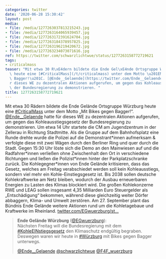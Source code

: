 ```yaml
---
categories: twitter
date: '2020-06-28 15:30:42'
layout: post
media:
- file: /media/1277263037813215243.jpg
- file: /media/1277263164065939457.jpg
- file: /media/1277263172391624704.jpg
- file: /media/1277263184378957825.jpg
- file: /media/1277263196219420672.jpg
- file: /media/1277263234073071616.jpg
ref: https://twitter.com/schwarzlichtwue/status/1277263158772719621
tags:
- criticalmass
teaser: "Mit etwa 30 R\xE4dern bildete die Ende Gel\xE4nde Ortsgruppe W\xFCrzburg\
  \ heute eine [#CriticalMass](/t/criticalmass) unter dem Motto \u201EMit Bikes gegen\
  \ Bagger!\u201C. [@Ende__Gelaende](https://twitter.com/Ende__Gelaende) hatte f\xFC\
  r dieses WE zu dezentralen Aktionen aufgerufen, um gegen das Kohleausstiegsgesetz\
  \ der Bundesregierung zu demonstrieren. "
title: 1277263158772719621
---
```

Mit etwa 30 Rädern bildete die Ende Gelände Ortsgruppe Würzburg heute eine [#CriticalMass](/t/criticalmass) unter dem Motto „Mit Bikes gegen Bagger!“. [@Ende__Gelaende](https://twitter.com/Ende__Gelaende) hatte für dieses WE zu dezentralen Aktionen aufgerufen, um gegen das Kohleausstiegsgesetz der Bundesregierung zu demonstrieren. 
Um etwa 14 Uhr startete die CM am Jugendzentrum in der Zellerau in Richtung Stadtmitte. Als die Gruppe auf dem Bahnhofsplatz eine Runde drehte wurde die Polizei auf die Demonstrant\*innen aufmerksam &amp; verfolgte diese mit zwei Wägen durch den Berliner Ring und quer durch die Stadt. 
Gegen 15:30 Uhr löste sich die Demo an den Mainwiesen auf und die Radfahrer\*innen verließen ohne Zwischenhalt den Ort in verschiedene Richtungen und ließen die Polizist\*innen hinter der Parkplatzschranke zurück. 
Die Kohlegegner\*innen von Ende Gelände kritisieren, dass das Gesetz, welches am Freitag verabschiedet werden soll kein Kohleausstiegs, sondern viel mehr ein Kohle-Einstiegsgesetz ist.
Bis 2038 sollen deutsche Kohlekraftwerke am Netz bleiben, wodurch der Ausbau erneuerbaren Energien zu Lasten des Klimas blockiert wird. Die großen Kohlekonzerne RWE und LEAG sollen insgesamt 4,35 Milliarden Euro Steuergelder als „Entschädigung“ bekommen, während diese gleichzeitig weiter Dörfer abbaggern, Klima- und Umwelt zerstören. Am 27. September plant das Bündnis Ende Gelände weitere Aktionen rund um die Kohletagebaue und Kraftwerke im Rheinland.
[twitter.com/EGwuerzburg/st…](https://twitter.com/EGwuerzburg/status/1277233889119997954?s=19)
> <b>Ende Gelände Würzburg</b> ([@EGwuerzburg](https://twitter.com/EGwuerzburg)):  
>Nächsten Freitag will die Bundesregierung mit dem [#KohleEINstiegsgesetz](/t/kohleeinstiegsgesetz) den Klimaschutz endgültig begraben. Deswegen waren wir heute in [#Würzburg](/t/würzburg) mit Bikes gegen Bagger unterwegs.  
>  
>  
>  
>[@Ende__Gelaende](https://twitter.com/Ende__Gelaende) [@schwarzlichtwue](https://twitter.com/schwarzlichtwue) [@F4F_wuerzburg](https://twitter.com/F4F_wuerzburg)   

